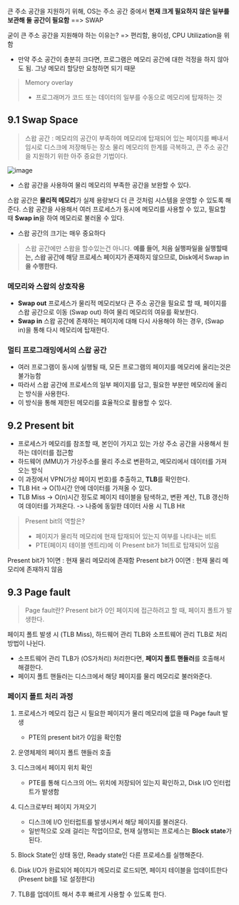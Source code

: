 큰 주소 공간을 지원하기 위해, OS는 주소 공간 중에서
**현재 크게 필요하지 않은 일부를 보관해 둘 공간이 필요함** ==> SWAP

굳이 큰 주소 공간을 지원해야 하는 이유는?
=> 편리함, 용이성, CPU Utilization을 위함
- 만약 주소 공간이 충분히 크다면, 프로그램은 메모리 공간에 대한 걱정을 하지 않아도 됨. 그냥 메모리 할당만 요청하면 되기 때문

> Memory overlay
> - 프로그래머가 코드 또는 데이터의 일부를 수동으로 메모리에 탑재하는 것

## 9.1 Swap Space

> 스왑 공간 : 메모리의 공간이 부족하여 메모리에 탑재되어 있는 페이지를 빼내서 임시로 디스크에 저장해두는 장소
> 물리 메모리의 한계를 극복하고, 큰 주소 공간을 지원하기 위한 아주 중요한 기법이다.

![image](https://github.com/user-attachments/assets/b16542b6-0dda-43e6-826a-84388d3b8c33)

- 스왑 공간을 사용하여 물리 메모리의 부족한 공간을 보완할 수 있다.

스왑 공간은 **물리적 메모리**가 실제 용량보다 더 큰 것처럼 시스템을 운영할 수 있도록 해준다.
스왑 공간을 사용해서 여러 프로세스가 동시에 메모리를 사용할 수 있고, 필요할 때 **Swap in**을 하여 메모리로 불러올 수 있다.

- 스왑 공간의 크기는 매우 중요하다

> 스왑 공간에만 스왑을 할수있는건 아니다.
> **예를 들어, 처음 실행파일을 실행할때는, 스왑 공간에 해당 프로세스 페이지가 존재하지 않으므로, Disk에서 Swap in을 수행한다.**

### 메모리와 스왑의 상호작용
- **Swap out**
  프로세스가 물리적 메모리보다 큰 주소 공간을 필요로 할 때, 페이지를 스왑 공간으로 이동 (Swap out) 하여 물리 메모리의 여유를 확보한다.
- **Swap in**
  스왑 공간에 존재하는 페이지에 대해 다시 사용해야 하는 경우, (Swap in)을 통해 다시 메모리에 탑재한다.

### 멀티 프로그래밍에서의 스왑 공간
- 여러 프로그램이 동시에 실행될 때, 모든 프로그램의 페이지를 메모리에 올리는것은 불가능함
- 따라서 스왑 공간에 프로세스의 일부 페이지를 담고, 필요한 부분만 메모리에 올리는 방식을 사용한다.
- 이 방식을 통해 제한된 메모리를 효율적으로 활용할 수 있다.

## 9.2 Present bit

- 프로세스가 메모리를 참조할 때, 본인이 가지고 있는 가상 주소 공간을 사용해서 원하는 데이터를 접근함
- 하드웨어 (MMU)가 가상주소를 물리 주소로 변환하고, 메모리에서 데이터를 가져오는 방식
- 이 과정에서 VPN(가상 페이지 번호)를 추출하고, **TLB**를 확인한다.
- TLB Hit -> O(1)시간 안에 데이터를 가져올 수 있다.
- TLB Miss -> O(n)시간 정도로 페이지 테이블을 탐색하고, 변환 계산, TLB 갱신하여 데이터를 가져온다. -> 나중에 동일한 데이터 사용 시 TLB Hit

> Present bit의 역할은?
> - 페이지가 물리적 메모리에 현재 탑재되어 있는지 여부를 나타내는 비트
> - PTE(페이지 테이블 엔트리)에 이 Present bit가 1비트로 탑재되어 있음

Present bit가 1이면 : 현재 물리 메모리에 존재함
Present bit가 0이면 : 현재 물리 메모리에 존재하지 않음

## 9.3 Page fault

> Page fault란?
> Present bit가 0인 페이지에 접근하려고 할 때, 페이지 폴트가 발생한다.

페이지 폴트 발생 시 (TLB Miss), 하드웨어 관리 TLB와 소프트웨어 관리 TLB로 처리 방법이 나뉜다.

- 소프트웨어 관리 TLB가 (OS가처리) 처리한다면, **페이지 폴트 핸들러**를 호출해서 해결한다.
- 페이지 폴트 핸들러는 디스크에서 해당 페이지를 물리 메모리로 불러와준다.

### 페이지 폴트 처리 과정
1. 프로세스가 메모리 접근 시 필요한 페이지가 물리 메모리에 없을 때 Page fault 발생
   - PTE의 present bit가 0임을 확인함

2. 운영체제의 페이지 폴트 핸들러 호출
3. 디스크에서 페이지 위치 확인
   - PTE를 통해 디스크의 어느 위치에 저장되어 있는지 확인하고, Disk I/O 인터럽트가 발생함
4. 디스크로부터 페이지 가져오기
   - 디스크에 I/O 인터럽트를 발생시켜서 해당 페이지를 불러온다.
   - 일반적으로 오래 걸리는 작업이므로, 현재 실행되는 프로세스는 **Block state**가 된다.
5. Block State인 상태 동안, Ready state인 다른 프로세스를 실행해준다.
6. Disk I/O가 완료되어 페이지가 메모리로 로드되면, 페이지 테이블을 업데이트한다 (Present bit를 1로 설정한다)
7. TLB를 업데이트 해서 추후 빠르게 사용할 수 있도록 한다.
